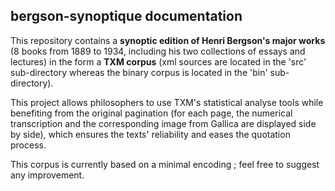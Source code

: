 ## bergson-synoptique documentation

This repository contains a **synoptic edition of Henri Bergson's major works** (8 books from 1889 to 1934, including his two collections of essays and lectures) in the form a **TXM corpus** (xml sources are located in the 'src' sub-directory whereas the binary corpus is located in the 'bin' sub-directory).

This project allows philosophers to use TXM's statistical analyse tools while benefiting from the original pagination (for each page, the numerical transcription and the corresponding image from Gallica are displayed side by side), which ensures the texts' reliability and eases the quotation process.

This corpus is currently based on a minimal encoding ; feel free to suggest any improvement.
